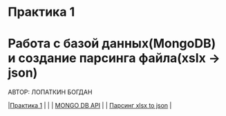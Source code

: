 # Практика 1
# Работа с базой данных(MongoDB) и создание парсинга файла(xslx -> json)

АВТОР: ЛОПАТКИН БОГДАН

|[Практика 1](https://vladimirchabanov.notion.site/1-4f52147cb0724f9980a2582bcb7027ca) |  |
| [MONGO DB API](./practice_01/mongo/main.cpp)              |
| [Парсинг xlsx to json](./practice_01/parsing/main.cpp)    |
